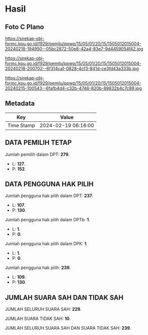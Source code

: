 # Hasil

## Foto C Plano

https://sirekap-obj-formc.kpu.go.id/f929/pemilu/ppwp/15/05/01/20/15/1505012015004-20240218-194950--05bc2872-50e8-42a4-83e7-9d4459054f42.jpg

https://sirekap-obj-formc.kpu.go.id/f929/pemilu/ppwp/15/05/01/20/15/1505012015004-20240218-200702--6f314ca1-0828-4cf3-841d-ce3fd43a333b.jpg

https://sirekap-obj-formc.kpu.go.id/f929/pemilu/ppwp/15/05/01/20/15/1505012015004-20240215-100543--6fafb4d4-c32b-4746-820b-89832b4c7c89.jpg


## Metadata

| Key        | Value               |
| ---------- | ------------------- |
| Time Stamp | 2024-02-19 06:16:00 |


## DATA PEMILIH TETAP

Jumlah pemilih dalam DPT: **279**.
 * L: **127**.
 * P: **152**.

## DATA PENGGUNA HAK PILIH

Jumlah pengguna hak pilih dalam DPT: **237**.
 * L: **107**.
 * P: **130**.

Jumlah pengguna hak pilih dalam DPTb: **1**.
 * L: **1**.
 * P: **0**.

Jumlah pengguna hak pilih dalam DPK: **1**.
 * L: **1**.
 * P: **0**.

Jumlah pengguna hak pilih: **239**.
 * L: **109**.
 * P: **130**.

## JUMLAH SUARA SAH DAN TIDAK SAH

JUMLAH SELURUH SUARA SAH: **229**.

JUMLAH SUARA TIDAK SAH: **10**.

JUMLAH SELURUH SUARA SAH DAN SUARA TIDAK SAH: **239**.


